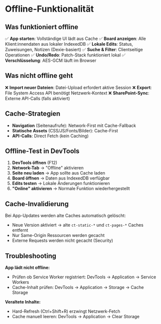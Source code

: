 # Offline-Funktionalität

## Was funktioniert offline

✅ **App starten**: Vollständige UI lädt aus Cache
✅ **Board anzeigen**: Alle Klient:innendaten aus lokaler IndexedDB
✅ **Lokale Edits**: Status, Zuweisungen, Notizen (Dexie-basiert)
✅ **Suche & Filter**: Clientseitige Operationen
✅ **Undo/Redo**: Patch-Stack funktioniert lokal
✅ **Verschlüsselung**: AES-GCM läuft im Browser

## Was nicht offline geht

❌ **Import neuer Dateien**: Datei-Upload erfordert aktive Session
❌ **Export**: File System Access API benötigt Netzwerk-Kontext
❌ **SharePoint-Sync**: Externe API-Calls (falls aktiviert)

## Cache-Strategien

- **Navigation** (Seitenaufrufe): Network-First mit Cache-Fallback
- **Statische Assets** (CSS/JS/Fonts/Bilder): Cache-First
- **API-Calls**: Direct Fetch (kein Caching)

## Offline-Test in DevTools

1. **DevTools öffnen** (F12)
2. **Network-Tab** → "Offline" aktivieren
3. **Seite neu laden** → App sollte aus Cache laden
4. **Board öffnen** → Daten aus IndexedDB verfügbar
5. **Edits testen** → Lokale Änderungen funktionieren
6. **"Online" aktivieren** → Normale Funktion wiederhergestellt

## Cache-Invalidierung

Bei App-Updates werden alte Caches automatisch gelöscht:
- Neue Version aktiviert → alte `ct-static-*` und `ct-pages-*` Caches entfernt
- Nur Same-Origin Ressourcen werden gecacht
- Externe Requests werden nicht gecacht (Security)

## Troubleshooting

**App lädt nicht offline:**
- Prüfen ob Service Worker registriert: DevTools → Application → Service Workers
- Cache-Inhalt prüfen: DevTools → Application → Storage → Cache Storage

**Veraltete Inhalte:**
- Hard-Refresh (Ctrl+Shift+R) erzwingt Netzwerk-Fetch
- Cache manuell leeren: DevTools → Application → Clear Storage